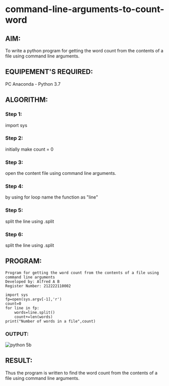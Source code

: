 # command-line-arguments-to-count-word
## AIM:
To write a python program for getting the word count from the contents of a file using command line arguments.

## EQUIPEMENT'S REQUIRED: 
PC Anaconda - Python 3.7

## ALGORITHM: 
### Step 1:
import sys

### Step 2: 
initially make count = 0
 
### Step 3: 
open the content file using command line arguments.

### Step 4:  
by using for loop name the function as "line"

### Step 5: 
split the line using .split

### Step 6: 
split the line using .split

## PROGRAM:
```
Program for getting the word count from the contents of a file using command line arguments
Developed by: Alfred A B
Register Number: 212222110002

import sys
fp=open(sys.argv[-1],'r')
count=0
for line in fp:
    words=line.split()
    count+=len(words)
print("Number of words in a file",count)
```
### OUTPUT:
![python 5b](https://github.com/Alfredsec/command-line-arguments-to-count-word/assets/120621608/41902a5f-48dd-4021-909c-5b5f90d04f3b)

## RESULT:
Thus the program is written to find the word count from the contents of a file using command line arguments.
